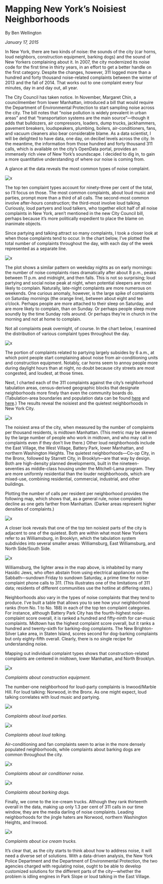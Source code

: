 # Mapping New York’s Noisiest Neighborhoods

By Ben Wellington

*January 17, 2015*

In New York, there are two kinds of noise: the sounds of the city (car horns, loud neighbors, construction equipment, barking dogs) and the sound of New Yorkers complaining about it. In 2007, the city modernized its noise code for the first time in thirty years, in an effort to get a better handle on the first category. Despite the changes, however, 311 logged more than a hundred and forty thousand noise-related complaints between the winter of 2013 and the fall of 2014. That works out to one complaint every four minutes, day in and day out, all year.

The City Council has taken notice. In November, Margaret Chin, a councilmember from lower Manhattan, introduced a bill that would require the Department of Environmental Protection to start sampling noise across the city. The bill notes that “noise pollution is widely prevalent in urban areas” and that “transportation systems are the main source”—though it adds that bulldozers, air compressors, loaders, dump trucks, jackhammers, pavement breakers, loudspeakers, plumbing, boilers, air-conditioners, fans, and vacuum cleaners also bear considerable blame. As a data scientist, I will be delighted to have data, one day, on decibel levels across the city. In the meantime, the information from those hundred and forty thousand 311 calls, which is available on the city’s OpenData portal, provides an immensely rich view of New York’s soundscape. I decided to dig in, to gain a more quantitative understanding of where our noise is coming from.

A glance at the data reveals the most common types of noise complaint.

![x](./Wellington-noise-ComplaintCounts.webp)

The top ten complaint types account for ninety-three per cent of the total, so I’ll focus on those. The most common complaints, about loud music and parties, prompt more than a third of all calls. The second-most common involve after-hours construction; the third-most involve loud talking. Curiously, loud partyers and loud talkers, who together elicit half of all noise complaints in New York, aren’t mentioned in the new City Council bill, perhaps because it’s more politically expedient to place the blame on inanimate objects.

Since partying and talking attract so many complaints, I took a closer look at when those complaints tend to occur. In the chart below, I’ve plotted the total number of complaints throughout the day, with each day of the week represented as a separate line.

![x](./Wellington-noise-ComplaintsByDay.webp)

The plot shows a similar pattern on weekday nights as on early mornings: the number of noise complaints rises dramatically after about 8 p.m., peaks between 11 p.m. and midnight, and then falls. This is not so surprising; loud partying and social noise peak at night, when potential sleepers are most likely to complain. Naturally, late-night complaints are more numerous on weekends. One curious anomaly, however, is the large spike of complaints on Saturday mornings (the orange line), between about eight and ten o’clock. Perhaps people are more attached to their sleep on Saturday, and are more likely to complain, than on Sunday. Or perhaps people sleep more soundly by the time Sunday rolls around. Or perhaps they’re in church in the morning and not at home to complain.

Not all complaints peak overnight, of course. In the chart below, I examined the distribution of various complaint types throughout the day.

![x](./distribution-of-complaint-types-by-hours-of-day.webp)

The portion of complaints related to partying largely subsides by 6 a.m., at which point people start complaining about noise from air-conditioning units and construction equipment. Notably, car horns seem to annoy people more during daylight hours than at night, no doubt because city streets are most congested, and loudest, at those times.

Next, I charted each of the 311 complaints against the city’s neighborhood tabulation areas, census-derived geographic blocks that designate neighborhoods more finely than even the community boards do. (Tabulation-area boundaries and population data can be found [here](link) and [here](link).) The results reveal the noisiest and the quietest neighborhoods in New York City.

![x](Wellington-noise-ComplaintsNeighborhoods.webp)

The noisiest area of the city, when measured by the number of complaints per thousand residents, is midtown Manhattan. (This metric may be skewed by the large number of people who work in midtown, and who may call in complaints even if they don’t live there.) Other loud neighborhoods include the East Village, the West Village, Battery Park, lower Manhattan, and northern Washington Heights. The quietest neighborhoods—Co-op City, in the Bronx, followed by Starrett City, in Brooklyn—are that way by design. Both are high-density planned developments, built in the nineteen-seventies as middle-class housing under the Mitchell-Lama program. They are more uniformly residential than the louder neighborhoods, which are mixed-use, combining residential, commercial, industrial, and other buildings.

Plotting the number of calls per resident per neighborhood provides the following map, which shows that, as a general rule, noise complaints decline as one gets farther from Manhattan. (Darker areas represent higher densities of complaints.)

![x](Wellington-noise-complete.webp)

A closer look reveals that one of the top ten noisiest parts of the city is adjacent to one of the quietest. Both are within what most New Yorkers refer to as Williamsburg, in Brooklyn, which the tabulation system subdivides into several smaller areas: Williamsburg, East Williamsburg, and North Side/South Side.

![x](./Wellington-noise-WilliamsburgDetail.webp)

Williamsburg, the lighter area in the map above, is inhabited by many Hasidic Jews, who often abstain from using electrical appliances on the Sabbath—sundown Friday to sundown Saturday, a prime time for noise-complaint phone calls to 311. (This illustrates one of the limitations of 311 data; residents of different communities use the hotline at differing rates.)

Neighborhoods also vary in the types of noise complaints that they tend to produce. I’ve built a table that allows you to see how your neighborhood ranks (from No. 1 to No. 188) in each of the top ten complaint categories. For instance, although Battery Park City has the fourth-highest noise-complaint score overall, it is ranked a hundred and fifty-ninth for car-music complaints. Midtown has the highest complaint score overall, but it ranks a hundred and twenty-sixth for barking-dog complaints. The New Brighton-Silver Lake area, in Staten Island, scores second for dog-barking complaints but only eighty-fifth overall. Clearly, there is no single recipe for understanding noise.

Mapping out individual complaint types shows that construction-related complaints are centered in midtown, lower Manhattan, and North Brooklyn.

![x](./Wellington-noise-Construction_equipment.webp)

*Complaints about construction equipment.*

The number-one neighborhood for loud-party complaints is Inwood/Marble Hill. For loud talking: Norwood, in the Bronx. As one might expect, loud talking correlates with loud music and partying.

![x](./Wellington-noise-loudmusic.webp)

*Complaints about loud parties.*

![x](./Wellington-noise-loudtalking.webp)

*Complaints about loud talking.*

Air-conditioning and fan complaints seem to arise in the more densely populated neighborhoods, while complaints about barking dogs are common throughout the city.

![x](./Wellington-noise-aircondition.webp)

*Complaints about air conditioner noise.*

![x](./Wellington-noise-barkingdog.webp)

*Complaints about barking dogs.*

Finally, we come to the ice-cream trucks. Although they rank thirteenth overall in the data, making up only 1.3 per cent of 311 calls in our time window, they are the media darling of noise complaints. Leading neighborhoods for the jingle haters are Norwood, northern Washington Heights, and Inwood.

![x](./Wellington-noise-icecream.webp)

*Complaints about ice cream trucks.*

It’s clear that, as the city starts to think about how to address noise, it will need a diverse set of solutions. With a data-driven analysis, the New York Police Department and the Department of Environmental Protection, the two agencies charged with regulating noise, ought to be able to develop customized solutions for the different parts of the city—whether the problem is idling engines in Park Slope or loud talking in the East Village.
